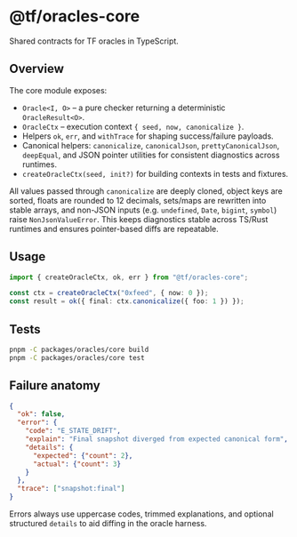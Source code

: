 # @tf/oracles-core

Shared contracts for TF oracles in TypeScript.

## Overview

The core module exposes:

- `Oracle<I, O>` – a pure checker returning a deterministic `OracleResult<O>`.
- `OracleCtx` – execution context `{ seed, now, canonicalize }`.
- Helpers `ok`, `err`, and `withTrace` for shaping success/failure payloads.
- Canonical helpers: `canonicalize`, `canonicalJson`, `prettyCanonicalJson`,
  `deepEqual`, and JSON pointer utilities for consistent diagnostics across
  runtimes.
- `createOracleCtx(seed, init?)` for building contexts in tests and fixtures.

All values passed through `canonicalize` are deeply cloned, object keys are
sorted, floats are rounded to 12 decimals, sets/maps are rewritten into stable
arrays, and non-JSON inputs (e.g. `undefined`, `Date`, `bigint`, `symbol`) raise
`NonJsonValueError`. This keeps diagnostics stable across TS/Rust runtimes and
ensures pointer-based diffs are repeatable.

## Usage

```ts
import { createOracleCtx, ok, err } from "@tf/oracles-core";

const ctx = createOracleCtx("0xfeed", { now: 0 });
const result = ok({ final: ctx.canonicalize({ foo: 1 }) });
```

## Tests

```bash
pnpm -C packages/oracles/core build
pnpm -C packages/oracles/core test
```

## Failure anatomy

```json
{
  "ok": false,
  "error": {
    "code": "E_STATE_DRIFT",
    "explain": "Final snapshot diverged from expected canonical form",
    "details": {
      "expected": {"count": 2},
      "actual": {"count": 3}
    }
  },
  "trace": ["snapshot:final"]
}
```

Errors always use uppercase codes, trimmed explanations, and optional structured
`details` to aid diffing in the oracle harness.
